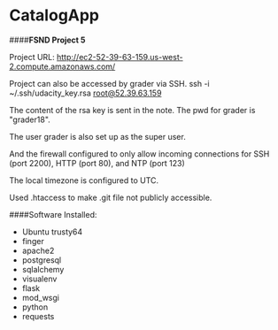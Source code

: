 # CatalogApp

####**FSND Project 5**

Project URL: http://ec2-52-39-63-159.us-west-2.compute.amazonaws.com/

Project can also be accessed by grader via SSH.
ssh -i ~/.ssh/udacity_key.rsa root@52.39.63.159

The content of the rsa key is sent in the note. 
The pwd for grader is "grader18".

The user grader is also set up as the super user. 

And the firewall configured to only allow incoming connections for SSH (port 2200), 
HTTP (port 80), and NTP (port 123)

The local timezone is configured to UTC.

Used .htaccess to make .git file not publicly accessible.


####Software Installed:
- Ubuntu trusty64
- finger
- apache2
- postgresql
- sqlalchemy
- visualenv
- flask
- mod_wsgi
- python
- requests


